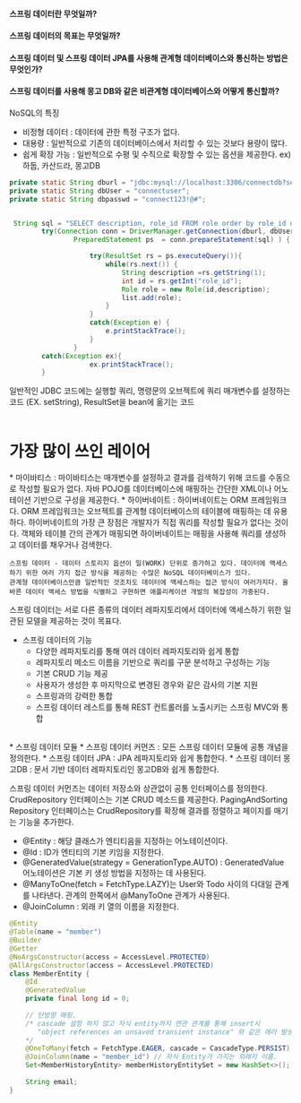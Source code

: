 #### 스프링 데이터란 무엇일까?
#### 스프링 데이터의 목표는 무엇일까?
#### 스프링 데이터 및 스프링 데이터 JPA를 사용해 관계형 데이터베이스와 통신하는 방법은 무엇인가?
#### 스프링 데이터를 사용해 몽고 DB와 같은 비관계형 데이터베이스와 어떻게 통신할까?


NoSQL의 특징
* 비정형 데이터 : 데이터에 관한 특정 구조가 없다.
* 대용량 : 일반적으로 기존의 데이터베이스에서 처리할 수 있는 것보다 용량이 많다.
* 쉽게 확장 가능 : 일반적으로 수평 및 수직으로 확장할 수 있는 옵션을 제공한다. 
ex) 하둡, 카산드라, 몽고DB  

```java
private static String dburl = "jdbc:mysql://localhost:3306/connectdb?serverTimezone=Asia/Seoul&useSSL=false";
private static String dbUser = "connectuser";
private static String dbpasswd = "connect123!@#";


 String sql = "SELECT description, role_id FROM role order by role_id desc";
        try(Connection conn = DriverManager.getConnection(dburl, dbUser, dbpasswd);
                PreparedStatement ps  = conn.prepareStatement(sql) ) {

                    try(ResultSet rs = ps.executeQuery()){
                        while(rs.next()) {
                            String description =rs.getString(1);
                            int id = rs.getInt("role_id");
                            Role role = new Role(id,description);
                            list.add(role);
                        }
                    }
                    catch(Exception e) {
                        e.printStackTrace();
                    }
                }
        catch(Exception ex){
                    ex.printStackTrace();
        }
```
일반적인 JDBC 코드에는 실행할 쿼리, 명령문의 오브젝트에 쿼리 매개변수를 설정하는 코드 (EX. setString), ResultSet을 bean에 옮기는 코드 
<br><br>

<H1>가장 많이 쓰인 레이어 </H1>
* 마이바티스 : 마이바티스는 매개변수를 설정하고 결과를 검색하기 위해 코드를 수동으로 작성할 필요가 없다. 자바 POJO를 데이터베이스에 매핑하는 간단한 XML이나 어노테이션 기반으로 구성을 제공한다. 
* 하이버네이트 : 하이버네이트는 ORM 프레임워크다. ORM 프레임워크는 오브젝트를 관계형 데이터베이스의 테이블에 매핑하는 데 유용하다. 하이버네이트의 가장 큰 장점은 개발자가 직접 쿼리를 작성할 필요가 없다는 것이다. 객체와 테이블 간의 관계가 매핑되면 하이버네이트는 매핑을 사용해 쿼리를 생성하고 데이터를 채우거나 검색한다. 


```
스프링 데이터 - 데이터 스토리지 옵션이 일(WORK) 단위로 증가하고 있다. 데이터에 액세스하기 위한 여러 가지 접근 방식을 제공하는 수많은 NoSQL 데이터베이스가 있다. 
관계형 데이터베이스만큼 일반적인 것조차도 데이터에 액세스하는 접근 방식이 여러가지다. 올바른 데이터 액세스 방법을 식별하고 구현하면 애플리케이션 개발의 복잡성이 가중된다. 
```

스프링 데이터는 서로 다른 종류의 데이터 레파지토리에서 데이터에 액세스하기 위한 일관된 모델을 제공하는 것이 목표다. <br>
* 스프링 데이터의 기능
  * 다양한 레파지토리를 통해 여러 데이터 레파지토리와 쉽게 통합
  * 레파지토리 메소드 이름을 기반으로 쿼리를 구문 분석하고 구성하는 기능
  * 기본 CRUD 기능 제공
  * 사용자가 생성한 후 마지막으로 변경된 경우와 같은 감사의 기본 지원
  * 스프링과의 강력한 통합
  * 스프링 데이터 레스트를 통해 REST 컨트롤러를 노출시키는 스프링 MVC와 통합

<br>
* 스프링 데이터 모듈
  * 스프링 데이터 커먼즈 : 모든 스프링 데이터 모듈에 공통 개념을 정의한다.
  * 스프링 데이터 JPA : JPA 레파지토리와 쉽게 통합한다.
  * 스프링 데이터 몽고DB : 문서 기반 데이터 레파지토리인 몽고DB와 쉽게 통합한다. 

스프링 데이터 커먼즈는 데이터 저장소와 상관없이 공통 인터페이스를 정의한다. 
CrudRepository 인터페이스는 기본 CRUD 메소드를 제공한다. PagingAndSorting Repository 인터페이스는 CrudRepository를 확장해 결과를 정렬하고 페이지를 매기는 기능을 추가한다. 

* @Entity : 해당 클래스가 엔티티음을 지정하는 어노테이션이다.
* @Id : ID가 엔티티의 기본 키임을 지정한다.
* @GeneratedValue(strategy = GenerationType.AUTO) : GeneratedValue 어노테이션은 기본 키 생성 방법을 지정하는 데 사용된다.
* @ManyToOne(fetch = FetchType.LAZY)는 User와 Todo 사이의 다대일 관계를 나타낸다. 관계의 한쪽에서 @ManyToOne 관계가 사용된다.
* @JoinColumn : 외래 키 열의 이름을 지정한다.

```java
@Entity
@Table(name = "member")
@Builder
@Getter
@NoArgsConstructor(access = AccessLevel.PROTECTED)
@AllArgsConstructor(access = AccessLevel.PROTECTED)
class MemberEntity {
    @Id
    @GeneratedValue
    private final long id = 0;
    
    // 단방향 매핑.
    /* cascade 설정 하지 않고 자식 entity까지 연관 관계를 통해 insert시 
       "object references an unsaved transient instance" 와 같은 에러 발생.
    */
    @OneToMany(fetch = FetchType.EAGER, cascade = CascadeType.PERSIST)
    @JoinColumn(name = "member_id") // 자식 Entity가 가지는 외래키 이름.
    Set<MemberHistoryEntity> memberHistoryEntitySet = new HashSet<>();
    
    String email;
}
```



